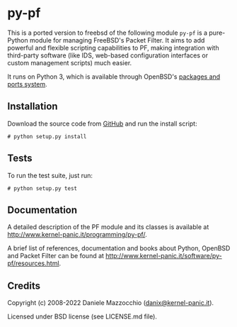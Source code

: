 py-pf
=====
This is a ported version to freebsd of the following module
`py-pf` is a pure-Python module for managing FreeBSD's Packet Filter. It aims
to add powerful and flexible scripting capabilities to PF, making integration
with third-party software (like IDS, web-based configuration interfaces or
custom management scripts) much easier.

It runs on Python 3, which is available through OpenBSD's [packages and ports
system](http://www.openbsd.org/faq/faq15.html).


Installation
------------
Download the source code from [GitHub](https://github.com/dotpy/py-pf) and run
the install script:

    # python setup.py install


Tests
-----
To run the test suite, just run:

    # python setup.py test


Documentation
-------------
A detailed description of the PF module and its classes is available at
http://www.kernel-panic.it/programming/py-pf/.

A brief list of references, documentation and books about Python, OpenBSD and
Packet Filter can be found at
http://www.kernel-panic.it/software/py-pf/resources.html.


Credits
-------
Copyright (c) 2008-2022 Daniele Mazzocchio (danix@kernel-panic.it).

Licensed under BSD license (see LICENSE.md file).
